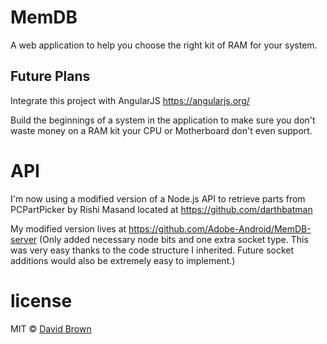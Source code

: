 # MemDB
A web application to help you choose the right kit of RAM for your system.

## Future Plans
Integrate this project with AngularJS
https://angularjs.org/

Build the beginnings of a system in the application to make sure you don't waste money on a RAM kit your CPU or Motherboard don't even support.

# API
I'm now using a modified version of a Node.js API to retrieve parts from PCPartPicker
by Rishi Masand located at https://github.com/darthbatman

My modified version lives at https://github.com/Adobe-Android/MemDB-server
(Only added necessary node bits and one extra socket type. This was very easy thanks to the code structure I inherited. Future socket additions would also be extremely easy to implement.)

# license

MIT © [David Brown](https://github.com/Adobe-Android)
